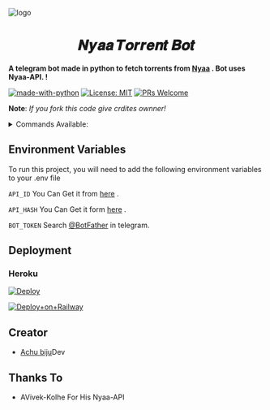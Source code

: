 ![logo](https://telegra.ph/file/52a37b29848a088f504fe.jpg)
<h1 align="center">𝑵𝒚𝒂𝒂 𝑻𝒐𝒓𝒓𝒆𝒏𝒕 𝑩𝒐𝒕</h1>

<b>A telegram bot made in python to fetch torrents from [Nyaa](https://nyaa.si/) . Bot uses Nyaa-API.
!</b>



[![made-with-python](https://img.shields.io/badge/Made%20with-Python-1f425f.svg)](https://www.python.org/)
[![License: MIT](https://img.shields.io/badge/License-MIT-yellow.svg)](https://opensource.org/licenses/MIT)
[![PRs Welcome](https://img.shields.io/badge/PRs-welcome-brightgreen.svg?style=flat-square)](http://makeapullrequest.com)

<b>Note</b>: <i>If you fork this code give crdites ownner!</i>
<details>
  <summary>Commands Available: </summary>

<pre>/start</pre>: Cool command to check if bot is working.
<pre>/Help</pre>: To Get Insturtion To use The bot.
<pre>/magnet</pre>: To get torrent info from **Nyaa** Using ID.
<pre>/anime</pre>: Anime torrents.
<pre>/mangat</pre>: Manga torrents.
<pre>/audio</pre>:  Audio/Soundtrack torrents.
<pre>/live_action</pre>: Live Action shows/movies torrents.
<pre>/pictureso<<pre>/pictureso</pre>:  Picturebook/Graphics torrents.
<pre>/software</pre>:  Games/Applications torrents.
</details>


## Environment Variables

To run this project, you will need to add the following environment variables to your .env file

`API_ID` You Can Get it from [here](https://my.telegram.org/) .

`API_HASH` You Can Get it form [here](https://my.telegram.org/) .

`BOT_TOKEN` Search [@BotFather](https://t.me/botfather) in telegram.

## Deployment 

### Heroku

[![Deploy](https://www.herokucdn.com/deploy/button.svg)](https://heroku.com/deploy?template=https://github.com/Achu2234/NyaaTorrentBot)


[![Deploy+on+Railway](https://railway.app/button.svg)](https://railway.app/new/template?template=https://github.com/Achu2234/YuiVidioPlayer&envs=API_ID,API_HASH,BOT_TOKEN)

## Creator

- [Achu biju](https://github.com/Achu2234)Dev


## Thanks To

- AVivek-Kolhe For His Nyaa-API

